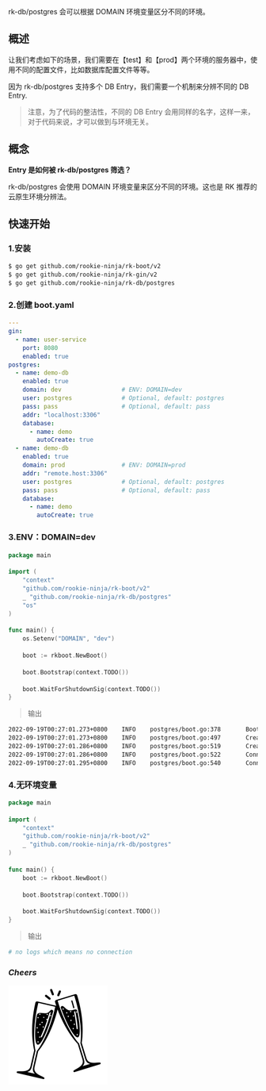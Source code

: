 rk-db/postgres 会可以根据 DOMAIN 环境变量区分不同的环境。

## 概述
让我们考虑如下的场景，我们需要在【test】和【prod】两个环境的服务器中，使用不同的配置文件，比如数据库配置文件等等。

因为 rk-db/postgres 支持多个 DB Entry，我们需要一个机制来分辨不同的 DB Entry.

> 注意，为了代码的整洁性，不同的 DB Entry 会用同样的名字，这样一来，对于代码来说，才可以做到与环境无关。

## 概念
**Entry 是如何被 rk-db/postgres 筛选？**

rk-db/postgres 会使用 DOMAIN 环境变量来区分不同的环境。这也是 RK 推荐的云原生环境分辨法。

## 快速开始
### 1.安装

```bash
$ go get github.com/rookie-ninja/rk-boot/v2
$ go get github.com/rookie-ninja/rk-gin/v2
$ go get github.com/rookie-ninja/rk-db/postgres
```

### 2.创建 boot.yaml
```yaml
---
gin:
  - name: user-service
    port: 8080
    enabled: true
postgres:
  - name: demo-db
    enabled: true
    domain: dev                 # ENV: DOMAIN=dev
    user: postgres              # Optional, default: postgres
    pass: pass                  # Optional, default: pass
    addr: "localhost:3306"
    database:
      - name: demo
        autoCreate: true
  - name: demo-db
    enabled: true
    domain: prod                # ENV: DOMAIN=prod
    addr: "remote.host:3306"
    user: postgres              # Optional, default: postgres
    pass: pass                  # Optional, default: pass
    database:
      - name: demo
        autoCreate: true
```

### 3.ENV：DOMAIN=dev
```go
package main

import (
	"context"
	"github.com/rookie-ninja/rk-boot/v2"
	_ "github.com/rookie-ninja/rk-db/postgres"
	"os"
)

func main() {
	os.Setenv("DOMAIN", "dev")

	boot := rkboot.NewBoot()

	boot.Bootstrap(context.TODO())

	boot.WaitForShutdownSig(context.TODO())
}
```

> 输出
```bash
2022-09-19T00:27:01.273+0800    INFO    postgres/boot.go:378       Bootstrap PostgresEntry    {"eventId": "bb4c7b17-db51-4c58-b611-0543e6689f2d", "entryName": "demo-db", "entryType": "PostgresEntry"}
2022-09-19T00:27:01.273+0800    INFO    postgres/boot.go:497       Creating database [demo]
2022-09-19T00:27:01.286+0800    INFO    postgres/boot.go:519       Creating database [demo] successs
2022-09-19T00:27:01.286+0800    INFO    postgres/boot.go:522       Connecting to database [demo]
2022-09-19T00:27:01.295+0800    INFO    postgres/boot.go:540       Connecting to database [demo] success
```

### 4.无环境变量
```go
package main

import (
	"context"
	"github.com/rookie-ninja/rk-boot/v2"
	_ "github.com/rookie-ninja/rk-db/postgres"
)

func main() {
	boot := rkboot.NewBoot()

	boot.Bootstrap(context.TODO())

	boot.WaitForShutdownSig(context.TODO())
}
```

> 输出
```bash
# no logs which means no connection
```

### _**Cheers**_
![](../../../img/user-guide/cheers.png)
